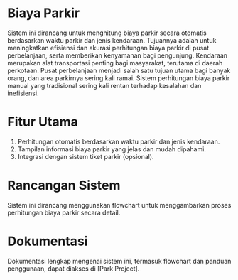 # Biaya Parkir
Sistem ini dirancang untuk menghitung biaya parkir secara otomatis berdasarkan waktu parkir dan jenis kendaraan. Tujuannya adalah untuk meningkatkan efisiensi dan akurasi perhitungan biaya parkir di pusat perbelanjaan, serta memberikan kenyamanan bagi pengunjung. Kendaraan merupakan alat transportasi penting bagi masyarakat, terutama di daerah perkotaan. Pusat perbelanjaan menjadi salah satu tujuan utama bagi banyak orang, dan area parkirnya sering kali ramai. Sistem perhitungan biaya parkir manual yang tradisional sering kali rentan terhadap kesalahan dan inefisiensi.

# Fitur Utama
1. Perhitungan otomatis berdasarkan waktu parkir dan jenis kendaraan.
2. Tampilan informasi biaya parkir yang jelas dan mudah dipahami.
3. Integrasi dengan sistem tiket parkir (opsional).

# Rancangan Sistem
Sistem ini dirancang menggunakan flowchart untuk menggambarkan proses perhitungan biaya parkir secara detail.

# Dokumentasi
Dokumentasi lengkap mengenai sistem ini, termasuk flowchart dan panduan penggunaan, dapat diakses di [Park Project].


